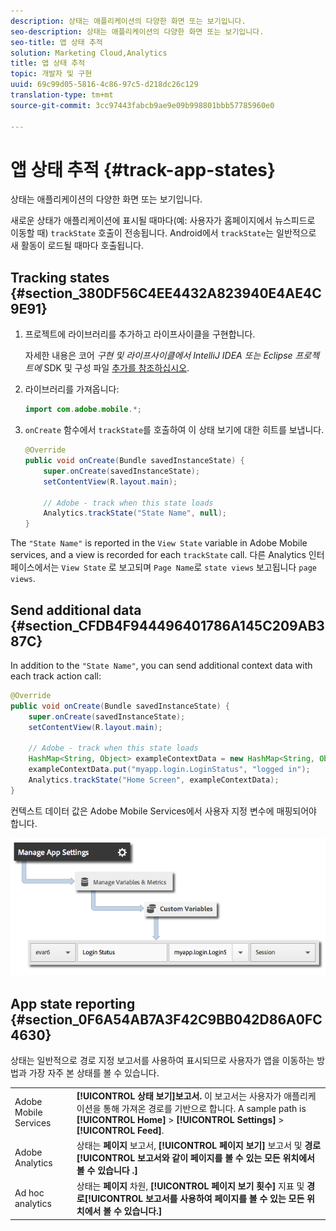 ```yaml
---
description: 상태는 애플리케이션의 다양한 화면 또는 보기입니다.
seo-description: 상태는 애플리케이션의 다양한 화면 또는 보기입니다.
seo-title: 앱 상태 추적
solution: Marketing Cloud,Analytics
title: 앱 상태 추적
topic: 개발자 및 구현
uuid: 69c99d05-5816-4c86-97c5-d218dc26c129
translation-type: tm+mt
source-git-commit: 3cc97443fabcb9ae9e09b998801bbb57785960e0

---
```



# 앱 상태 추적 {#track-app-states}

상태는 애플리케이션의 다양한 화면 또는 보기입니다.

새로운 상태가 애플리케이션에 표시될 때마다(예: 사용자가 홈페이지에서 뉴스피드로 이동할 때) `trackState` 호출이 전송됩니다. Android에서 `trackState`는 일반적으로 새 활동이 로드될 때마다 호출됩니다.

## Tracking states {#section_380DF56C4EE4432A823940E4AE4C9E91}

1. 프로젝트에 라이브러리를 추가하고 라이프사이클을 구현합니다.

   자세한 내용은 코어 *구현 및 라이프사이클에서 IntelliJ IDEA 또는 Eclipse 프로젝트에* SDK 및 구성 파일 [추가를 참조하십시오](/help/android/getting-started/dev-qs.md).

1. 라이브러리를 가져옵니다:

   ```java
   import com.adobe.mobile.*;
   ```

1. `onCreate` 함수에서 `trackState`를 호출하여 이 상태 보기에 대한 히트를 보냅니다.

   ```java
   @Override 
   public void onCreate(Bundle savedInstanceState) { 
       super.onCreate(savedInstanceState); 
       setContentView(R.layout.main); 
   
       // Adobe - track when this state loads 
       Analytics.trackState("State Name", null); 
   }
   ```

The `"State Name"` is reported in the `View State` variable in Adobe Mobile services, and a view is recorded for each `trackState` call. 다른 Analytics 인터페이스에서는 `View State` 로 보고되며 `Page Name`로 `state views` 보고됩니다 `page views`.

## Send additional data {#section_CFDB4F944496401786A145C209AB387C}

In addition to the `"State Name"`, you can send additional context data with each track action call:

```java
@Override 
public void onCreate(Bundle savedInstanceState) { 
    super.onCreate(savedInstanceState); 
    setContentView(R.layout.main); 
  
    // Adobe - track when this state loads 
    HashMap<String, Object> exampleContextData = new HashMap<String, Object>(); 
    exampleContextData.put("myapp.login.LoginStatus", "logged in"); 
    Analytics.trackState("Home Screen", exampleContextData); 
}
```

컨텍스트 데이터 값은 Adobe Mobile Services에서 사용자 지정 변수에 매핑되어야 합니다.

![](assets/map-variable-context-state.png)

## App state reporting {#section_0F6A54AB7A3F42C9BB042D86A0FC4630}

상태는 일반적으로 경로 지정 보고서를 사용하여 표시되므로 사용자가 앱을 이동하는 방법과 가장 자주 본 상태를 볼 수 있습니다.

|  |  |
|--- |--- |
| Adobe Mobile Services | **[!UICONTROL 상태 보기]보고서.** 이 보고서는 사용자가 애플리케이션을 통해 가져온 경로를 기반으로 합니다. A sample path is  **[!UICONTROL Home]**  &gt;  **[!UICONTROL Settings]**  &gt; **[!UICONTROL Feed]**. |
| Adobe Analytics | 상태는 **페이지** 보고서, **[!UICONTROL 페이지 보기]** 보고서 및 **경로[!UICONTROL 보고서와 같이 페이지를 볼 수 있는 모든 위치에서 볼 수 있습니다 .]** |
| Ad hoc analytics | 상태는 **페이지** 차원, **[!UICONTROL 페이지 보기 횟수]** 지표 및 **경로[!UICONTROL 보고서를 사용하여 페이지를 볼 수 있는 모든 위치에서 볼 수 있습니다.]** |


